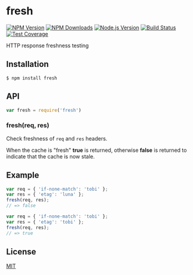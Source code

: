 # fresh

[![NPM Version][npm-image]][npm-url]
[![NPM Downloads][downloads-image]][downloads-url]
[![Node.js Version][node-version-image]][node-version-url]
[![Build Status][travis-image]][travis-url]
[![Test Coverage][coveralls-image]][coveralls-url]

HTTP response freshness testing


















<extoc></extoc>

## Installation

```
$ npm install fresh
```

## API

```js
var fresh = require('fresh')
```

### fresh(req, res)

 Check freshness of `req` and `res` headers.

 When the cache is "fresh" __true__ is returned,
 otherwise __false__ is returned to indicate that
 the cache is now stale.

## Example

```js
var req = { 'if-none-match': 'tobi' };
var res = { 'etag': 'luna' };
fresh(req, res);
// => false

var req = { 'if-none-match': 'tobi' };
var res = { 'etag': 'tobi' };
fresh(req, res);
// => true
```

## License

[MIT](LICENSE)

[npm-image]: https://img.shields.io/npm/v/fresh.svg?style=flat
[npm-url]: https://npmjs.org/package/fresh
[node-version-image]: https://img.shields.io/badge/node.js-%3E%3D_0.6-brightgreen.svg?style=flat
[node-version-url]: http://nodejs.org/download/
[travis-image]: https://img.shields.io/travis/jshttp/fresh.svg?style=flat
[travis-url]: https://travis-ci.org/jshttp/fresh
[coveralls-image]: https://img.shields.io/coveralls/jshttp/fresh.svg?style=flat
[coveralls-url]: https://coveralls.io/r/jshttp/fresh?branch=master
[downloads-image]: https://img.shields.io/npm/dm/fresh.svg?style=flat
[downloads-url]: https://npmjs.org/package/fresh
